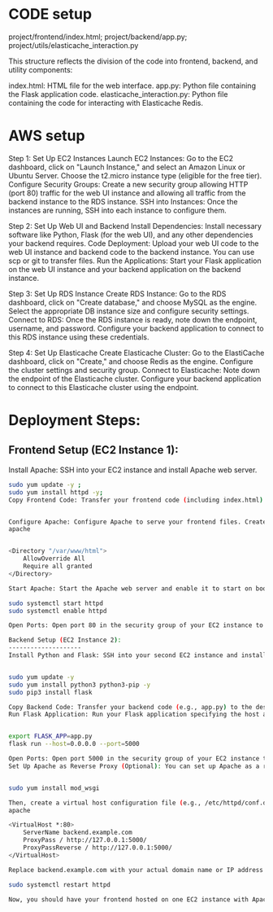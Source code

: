 CODE  setup
==========

project/frontend/index.html;
project/backend/app.py;
project/utils/elasticache_interaction.py

This structure reflects the division of the code into frontend, backend, and utility components:

index.html: HTML file for the web interface.
app.py: Python file containing the Flask application code.
elasticache_interaction.py: Python file containing the code for interacting with Elasticache Redis.

AWS setup
============
Step 1: Set Up EC2 Instances
Launch EC2 Instances: Go to the EC2 dashboard, click on "Launch Instance," and select an Amazon Linux or Ubuntu Server. Choose the t2.micro instance type (eligible for the free tier).
Configure Security Groups: Create a new security group allowing HTTP (port 80) traffic for the web UI instance and allowing all traffic from the backend instance to the RDS instance.
SSH into Instances: Once the instances are running, SSH into each instance to configure them.

Step 2: Set Up Web UI and Backend
Install Dependencies: Install necessary software like Python, Flask (for the web UI), and any other dependencies your backend requires.
Code Deployment: Upload your web UI code to the web UI instance and backend code to the backend instance. You can use scp or git to transfer files.
Run the Applications: Start your Flask application on the web UI instance and your backend application on the backend instance.

Step 3: Set Up RDS Instance
Create RDS Instance: Go to the RDS dashboard, click on "Create database," and choose MySQL as the engine. Select the appropriate DB instance size and configure security settings.
Connect to RDS: Once the RDS instance is ready, note down the endpoint, username, and password. Configure your backend application to connect to this RDS instance using these credentials.

Step 4: Set Up Elasticache
Create Elasticache Cluster: Go to the ElastiCache dashboard, click on "Create," and choose Redis as the engine. Configure the cluster settings and security group.
Connect to Elasticache: Note down the endpoint of the Elasticache cluster. Configure your backend application to connect to this Elasticache cluster using the endpoint.

Deployment Steps:
===============
Frontend Setup (EC2 Instance 1):
--------------------------------
Install Apache: SSH into your EC2 instance and install Apache web server.

```bash
sudo yum update -y ;
sudo yum install httpd -y;
Copy Frontend Code: Transfer your frontend code (including index.html) to the /var/www/html directory.


Configure Apache: Configure Apache to serve your frontend files. Create or edit the Apache configuration file (/etc/httpd/conf/httpd.conf) and add the following configuration:
apache


<Directory "/var/www/html">
    AllowOverride All
    Require all granted
</Directory>

Start Apache: Start the Apache web server and enable it to start on boot.

sudo systemctl start httpd
sudo systemctl enable httpd

Open Ports: Open port 80 in the security group of your EC2 instance to allow HTTP traffic.

Backend Setup (EC2 Instance 2):
--------------------
Install Python and Flask: SSH into your second EC2 instance and install Python and Flask.


sudo yum update -y
sudo yum install python3 python3-pip -y
sudo pip3 install flask

Copy Backend Code: Transfer your backend code (e.g., app.py) to the desired directory on your EC2 instance.
Run Flask Application: Run your Flask application specifying the host and port.


export FLASK_APP=app.py
flask run --host=0.0.0.0 --port=5000

Open Ports: Open port 5000 in the security group of your EC2 instance to allow incoming traffic to your Flask application.
Set Up Apache as Reverse Proxy (Optional): You can set up Apache as a reverse proxy to forward requests to your Flask application. Install the necessary Apache modules and configure the virtual host:


sudo yum install mod_wsgi

Then, create a virtual host configuration file (e.g., /etc/httpd/conf.d/backend.conf) with the following content:
apache

<VirtualHost *:80>
    ServerName backend.example.com
    ProxyPass / http://127.0.0.1:5000/
    ProxyPassReverse / http://127.0.0.1:5000/
</VirtualHost>

Replace backend.example.com with your actual domain name or IP address. After creating the file, restart Apache:

sudo systemctl restart httpd

Now, you should have your frontend hosted on one EC2 instance with Apache serving the static files, and your backend hosted on another EC2 instance with Flask running the backend application. Adjust the configurations as needed based on your specific requirements and environment.



